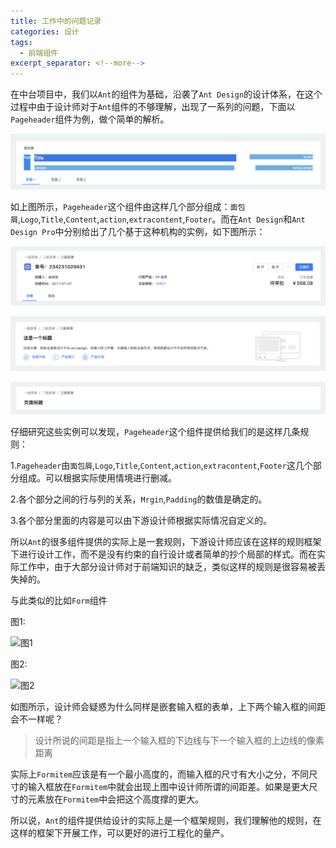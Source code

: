 ```yaml
---
title: 工作中的问题记录
categories: 设计
tags:
  - 前端组件
excerpt_separator: <!--more-->
---
```


​	在中台项目中，我们以`Ant`的组件为基础，沿袭了`Ant Design`的设计体系，在这个过程中由于设计师对于`Ant`组件的不够理解，出现了一系列的问题，下面以`Pageheader`组件为例，做个简单的解析。

![pageheader](/wp-content/uploads/2019/04/pageheader.png)

如上图所示，`Pageheader`这个组件由这样几个部分组成：`面包屑`,`Logo`,`Title`,`Content`,`action`,`extracontent`,`Footer`。而在`Ant Design`和`Ant Design Pro`中分别给出了几个基于这种机构的实例，如下图所示：

<!--more-->

![pageheader-1](/wp-content/uploads/2019/04/pageheader-1.png)

![pageheader-2](/wp-content/uploads/2019/04/pageheader-2.png)

![pageheader-3](/wp-content/uploads/2019/04/pageheader-3.png)

仔细研究这些实例可以发现，`Pageheader`这个组件提供给我们的是这样几条规则：

1.`Pageheader`由`面包屑`,`Logo`,`Title`,`Content`,`action`,`extracontent`,`Footer`这几个部分组成。可以根据实际使用情境进行删减。

2.各个部分之间的行与列的关系，`Mrgin`,`Padding`的数值是确定的。

3.各个部分里面的内容是可以由下游设计师根据实际情况自定义的。

所以`Ant`的很多组件提供的实际上是一套规则，下游设计师应该在这样的规则框架下进行设计工作，而不是没有约束的自行设计或者简单的抄个局部的样式。而在实际工作中，由于大部分设计师对于前端知识的缺乏，类似这样的规则是很容易被丢失掉的。

与此类似的比如`Form`组件

图1:

![图1](/wp-content/uploads/2019/04/图1.png)

图2:

![图2](/wp-content/uploads/2019/04/图2.png)

如图所示，设计师会疑惑为什么同样是嵌套输入框的表单，上下两个输入框的间距会不一样呢？

> 设计所说的间距是指上一个输入框的下边线与下一个输入框的上边线的像素距离

实际上`Formitem`应该是有一个最小高度的，而输入框的尺寸有大小之分，不同尺寸的输入框放在`Formitem`中就会出现上图中设计师所谓的间距差。如果是更大尺寸的元素放在`Formitem`中会把这个高度撑的更大。

所以说，`Ant`的组件提供给设计的实际上是一个框架规则，我们理解他的规则，在这样的框架下开展工作，可以更好的进行工程化的量产。

